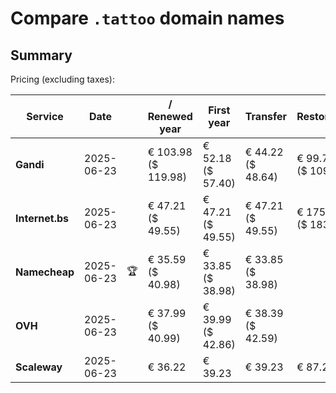 # Compare `.tattoo` domain names

## Summary

Pricing (excluding taxes):

| Service | Date |  | / Renewed year | First year | Transfer | Restoration |
|--|--|--|--|--|--|--|
| **Gandi** | 2025-06-23 |  | € 103.98<br>($ 119.98) | € 52.18<br>($ 57.40) | € 44.22<br>($ 48.64) | € 99.76<br>($ 109.74) |
| **Internet.bs** | 2025-06-23 |  | € 47.21<br>($ 49.55) | € 47.21<br>($ 49.55) | € 47.21<br>($ 49.55) | € 175.18<br>($ 183.88) |
| **Namecheap** | 2025-06-23 | 🏆 | € 35.59<br>($ 40.98) | € 33.85<br>($ 38.98) | € 33.85<br>($ 38.98) |  |
| **OVH** | 2025-06-23 |  | € 37.99<br>($ 40.99) | € 39.99<br>($ 42.86) | € 38.39<br>($ 42.59) |  |
| **Scaleway** | 2025-06-23 |  | € 36.22 | € 39.23 | € 39.23 | € 87.26 |
